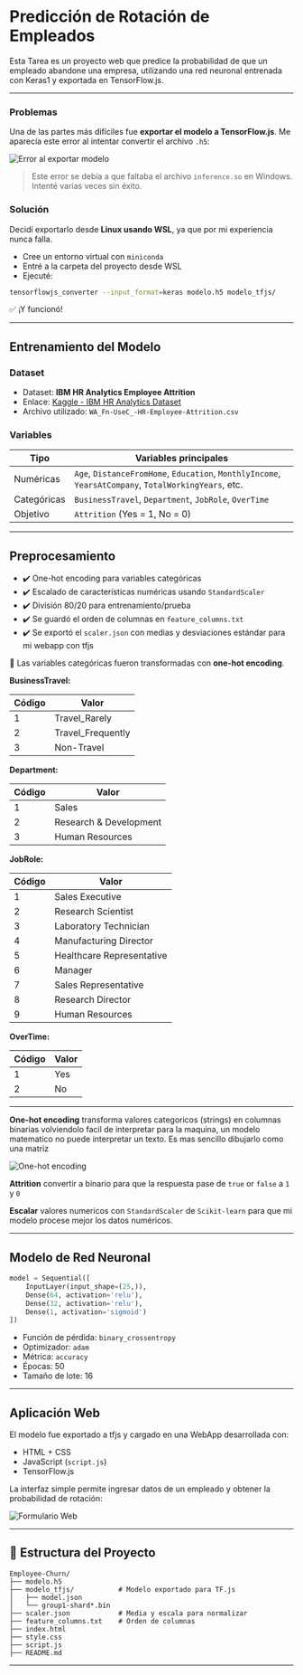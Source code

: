 # Predicción de Rotación de Empleados

Esta Tarea es un proyecto web que predice la probabilidad de que un empleado abandone una empresa, utilizando una red neuronal entrenada con Keras1 y exportada en TensorFlow.js.

---

### Problemas

Una de las partes más difíciles fue **exportar el modelo a TensorFlow\.js**. Me aparecía este error al intentar convertir el archivo `.h5`:

![Error al exportar modelo](https://raw.githubusercontent.com/juanitoeldesastre/taller-ml-apps/main/A03/Employee-Churn/img/Captura.PNG)

> Este error se debía a que faltaba el archivo `inference.so` en Windows. Intenté varias veces sin éxito.

### Solución

Decidí exportarlo desde **Linux usando WSL**, ya que por mi experiencia nunca falla.

* Cree un entorno virtual con `miniconda`
* Entré a la carpeta del proyecto desde WSL
* Ejecuté:

```bash
tensorflowjs_converter --input_format=keras modelo.h5 modelo_tfjs/
```

✅ ¡Y funcionó!

---

## Entrenamiento del Modelo

### Dataset

* Dataset: **IBM HR Analytics Employee Attrition**
* Enlace: [Kaggle - IBM HR Analytics Dataset](https://www.kaggle.com/datasets/pavansubhasht/ibm-hr-analytics-attrition-dataset)
* Archivo utilizado: `WA_Fn-UseC_-HR-Employee-Attrition.csv`

### Variables

| Tipo        | Variables principales                                                                                |
| ----------- | ---------------------------------------------------------------------------------------------------- |
| Numéricas   | `Age`, `DistanceFromHome`, `Education`, `MonthlyIncome`, `YearsAtCompany`, `TotalWorkingYears`, etc. |
| Categóricas | `BusinessTravel`, `Department`, `JobRole`, `OverTime`                                                |
| Objetivo    | `Attrition` (Yes = 1, No = 0)                                                                        |

---

## Preprocesamiento

* ✔️ One-hot encoding para variables categóricas
* ✔️ Escalado de características numéricas usando `StandardScaler`
* ✔️ División 80/20 para entrenamiento/prueba
* ✔️ Se guardó el orden de columnas en `feature_columns.txt`
* ✔️ Se exportó el `scaler.json` con medias y desviaciones estándar para mi webapp con tfjs

📌 Las variables categóricas fueron transformadas con **one-hot encoding**.

**BusinessTravel:**

| Código | Valor              |
|--------|--------------------|
| 1      | Travel_Rarely      |
| 2      | Travel_Frequently  |
| 3      | Non-Travel         |

**Department:**

| Código | Valor                   |
|--------|-------------------------|
| 1      | Sales                   |
| 2      | Research & Development  |
| 3      | Human Resources         |

**JobRole:**

| Código | Valor                     |
|--------|---------------------------|
| 1      | Sales Executive           |
| 2      | Research Scientist        |
| 3      | Laboratory Technician     |
| 4      | Manufacturing Director    |
| 5      | Healthcare Representative |
| 6      | Manager                   |
| 7      | Sales Representative      |
| 8      | Research Director         |
| 9      | Human Resources           |

**OverTime:**

| Código | Valor |
|--------|-------|
| 1      | Yes   |
| 2      | No    |

---

**One-hot encoding** transforma valores categoricos (strings) en columnas binarias volviendolo facil de interpretar para la maquina, un modelo matematico no puede interpretar un texto. Es mas sencillo dibujarlo como una matriz

![One-hot encoding](https://raw.githubusercontent.com/juanitoeldesastre/taller-ml-apps/main/A03/Employee-Churn/img/Code1.PNG)

**Attrition** convertir a binario para que la respuesta pase de `true` or `false` a `1` y `0`

**Escalar** valores numericos con `StandardScaler` de `Scikit-learn` para que mi modelo procese mejor los datos numéricos.

---

## Modelo de Red Neuronal

```python
model = Sequential([
    InputLayer(input_shape=(25,)),
    Dense(64, activation='relu'),
    Dense(32, activation='relu'),
    Dense(1, activation='sigmoid')
])
```

* Función de pérdida: `binary_crossentropy`
* Optimizador: `adam`
* Métrica: `accuracy`
* Épocas: 50
* Tamaño de lote: 16

---

## Aplicación Web

El modelo fue exportado a tfjs y cargado en una WebApp desarrollada con:

* HTML + CSS
* JavaScript (`script.js`)
* TensorFlow\.js

La interfaz simple permite ingresar datos de un empleado y obtener la probabilidad de rotación:

![Formulario Web](https://raw.githubusercontent.com/juanitoeldesastre/taller-ml-apps/main/A03/Employee-Churn/img/webapp.PNG)

---

## 📁 Estructura del Proyecto

```
Employee-Churn/
├── modelo.h5
├── modelo_tfjs/           # Modelo exportado para TF.js
│   ├── model.json
│   └── group1-shard*.bin
├── scaler.json            # Media y escala para normalizar
├── feature_columns.txt    # Orden de columnas
├── index.html
├── style.css
├── script.js
├── README.md
```

---